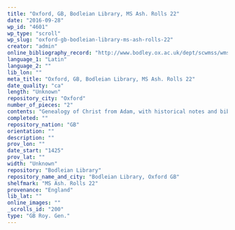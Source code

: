 ```yaml
---
title: "Oxford, GB, Bodleian Library, MS Ash. Rolls 22"
date: "2016-09-28"
wp_id: "4601"
wp_type: "scroll"
wp_slug: "oxford-gb-bodleian-library-ms-ash-rolls-22"
creator: "admin"
online_bibliography_record: "http://www.bodley.ox.ac.uk/dept/scwmss/wmss/online/medieval/ashmole/ashmole-rolls.html"
language_1: "Latin"
language_2: ""
lib_lon: ""
meta_title: "Oxford, GB, Bodleian Library, MS Ash. Rolls 22"
date_quality: "ca"
length: "Unknown"
repository_city: "Oxford"
number_of_pieces: "2"
contents: "Genealogy of Christ from Adam, with historical notes and biblical references."
completed: ""
repository_nation: "GB"
orientation: ""
description: ""
prov_lon: ""
date_start: "1425"
prov_lat: ""
width: "Unknown"
repository: "Bodleian Library"
repository_name_and_city: "Bodleian Library, Oxford GB"
shelfmark: "MS Ash. Rolls 22"
provenance: "England"
lib_lat: ""
online_images: ""
_scrolls_id: "200"
type: "GB Roy. Gen."
---
```



